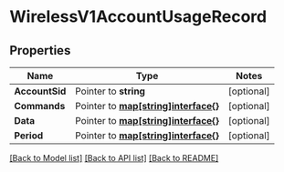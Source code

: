 # WirelessV1AccountUsageRecord

## Properties
Name | Type | Notes
------------ | ------------- | -------------
**AccountSid** | Pointer to **string** | [optional] 
**Commands** | Pointer to [**map[string]interface{}**](.md) | [optional] 
**Data** | Pointer to [**map[string]interface{}**](.md) | [optional] 
**Period** | Pointer to [**map[string]interface{}**](.md) | [optional] 

[[Back to Model list]](../README.md#documentation-for-models) [[Back to API list]](../README.md#documentation-for-api-endpoints) [[Back to README]](../README.md)


